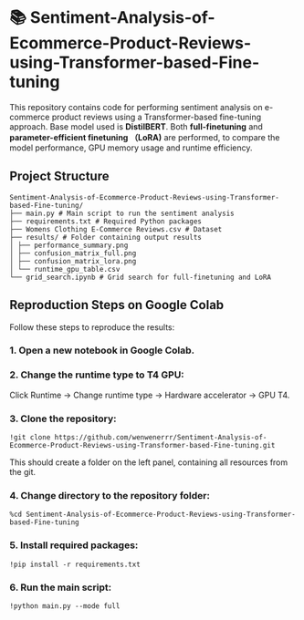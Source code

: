 # 📚 Sentiment-Analysis-of-Ecommerce-Product-Reviews-using-Transformer-based-Fine-tuning

This repository contains code for performing sentiment analysis on e-commerce product reviews using a Transformer-based fine-tuning approach. Base model used is **DistilBERT**. Both **full-finetuning** and **parameter-efficient finetuning （LoRA)** are performed, to compare the model performance, GPU memory usage and runtime efficiency.

## Project Structure
```
Sentiment-Analysis-of-Ecommerce-Product-Reviews-using-Transformer-based-Fine-tuning/
├── main.py # Main script to run the sentiment analysis
├── requirements.txt # Required Python packages
├── Womens Clothing E-Commerce Reviews.csv # Dataset
├── results/ # Folder containing output results
│ ├── performance_summary.png
│ ├── confusion_matrix_full.png
│ ├── confusion_matrix_lora.png
│ └── runtime_gpu_table.csv
└── grid_search.ipynb # Grid search for full-finetuning and LoRA
```

## Reproduction Steps on Google Colab
Follow these steps to reproduce the results:
### 1. Open a new notebook in Google Colab.
### 2. Change the runtime type to T4 GPU:
Click Runtime → Change runtime type → Hardware accelerator → GPU T4.
### 3. Clone the repository:
`!git clone https://github.com/wenwenerrr/Sentiment-Analysis-of-Ecommerce-Product-Reviews-using-Transformer-based-Fine-tuning.git`

This should create a folder on the left panel, containing all resources from the git.
### 4. Change directory to the repository folder:
`%cd Sentiment-Analysis-of-Ecommerce-Product-Reviews-using-Transformer-based-Fine-tuning`
### 5. Install required packages:
`!pip install -r requirements.txt`
### 6. Run the main script:
`!python main.py --mode full`

